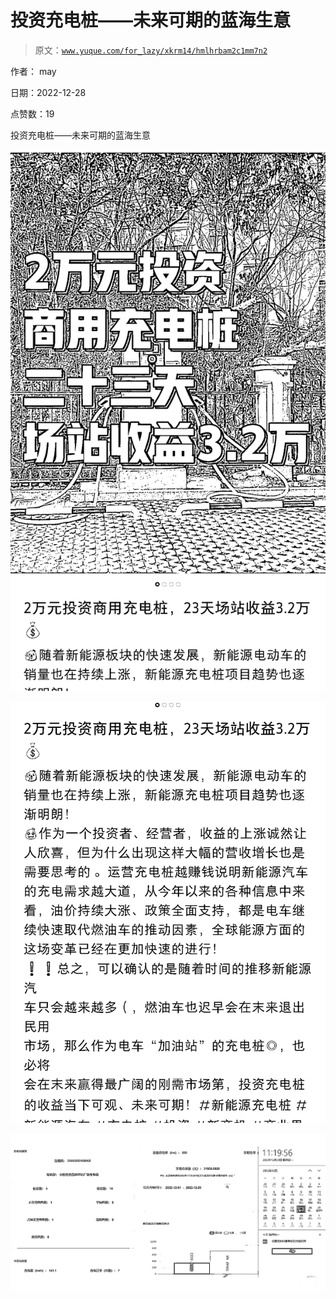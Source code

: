 # 投资充电桩——未来可期的蓝海生意

> 原文：[`www.yuque.com/for_lazy/xkrm14/hmlhrbam2c1mm7n2`](https://www.yuque.com/for_lazy/xkrm14/hmlhrbam2c1mm7n2)



作者： may 

日期：2022-12-28 

点赞数：19 

投资充电桩——未来可期的蓝海生意 

![](img/94100c166ef6d08cf88eb98a07140490.png) 

![](img/d58ea1e923e5f4bbc9269d36648d9542.png) 

![](img/a0a5ae0927888fe927b47e836c40d012.png) 

